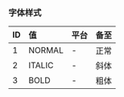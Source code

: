 ###  字体样式

| ID  | 值  |  平台 | 备至  |
| :---------- | :---------- | :---------- | :---------- |
|  1 | NORMAL    |  - | 正常   |
| 2  |  ITALIC   |  - |  斜体  |
| 3  | BOLD    |  - | 粗体  |
